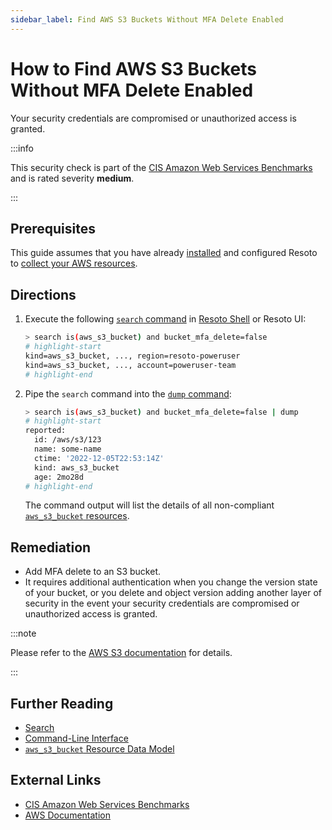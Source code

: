 ```yaml
---
sidebar_label: Find AWS S3 Buckets Without MFA Delete Enabled
---
```


# How to Find AWS S3 Buckets Without MFA Delete Enabled

Your security credentials are compromised or unauthorized access is granted.

:::info

This security check is part of the [CIS Amazon Web Services Benchmarks](https://cisecurity.org/benchmark/amazon_web_services) and is rated severity **medium**.

:::

## Prerequisites

This guide assumes that you have already [installed](../../../getting-started/install-resoto/index.md) and configured Resoto to [collect your AWS resources](../../../how-to-guides/data-sources/collect-aws-resource-data.md).

## Directions

1. Execute the following [`search` command](../../../reference/cli/search-commands/search.md) in [Resoto Shell](../../../reference/components/shell.md) or Resoto UI:

   ```bash
   > search is(aws_s3_bucket) and bucket_mfa_delete=false
   # highlight-start
   ​kind=aws_s3_bucket, ..., region=resoto-poweruser
   ​kind=aws_s3_bucket, ..., account=poweruser-team
   # highlight-end
   ```

2. Pipe the `search` command into the [`dump` command](../../../reference/cli/format-commands/dump.md):

   ```bash
   > search is(aws_s3_bucket) and bucket_mfa_delete=false | dump
   # highlight-start
   ​reported:
   ​  id: /aws/s3/123
   ​  name: some-name
   ​  ctime: '2022-12-05T22:53:14Z'
   ​  kind: aws_s3_bucket
   ​  age: 2mo28d
   # highlight-end
   ```

   The command output will list the details of all non-compliant [`aws_s3_bucket` resources](../../../reference/unified-data-model/aws.md#aws_s3_bucket).

## Remediation

- Add MFA delete to an S3 bucket.
- It requires additional authentication when you change the version state of your bucket, or you delete and object version adding another layer of security in the event your security credentials are compromised or unauthorized access is granted.

:::note

Please refer to the [AWS S3 documentation](https://docs.aws.amazon.com/AmazonS3/latest/userguide/MultiFactorAuthenticationDelete.html) for details.

:::

## Further Reading

- [Search](../../../reference/search/index.md)
- [Command-Line Interface](../../../reference/cli/index.md)
- [`aws_s3_bucket` Resource Data Model](../../../reference/unified-data-model/aws.md#aws_s3_bucket)

## External Links

- [CIS Amazon Web Services Benchmarks](https://cisecurity.org/benchmark/amazon_web_services)
- [AWS Documentation](https://docs.aws.amazon.com/AmazonS3/latest/userguide/MultiFactorAuthenticationDelete.html)

